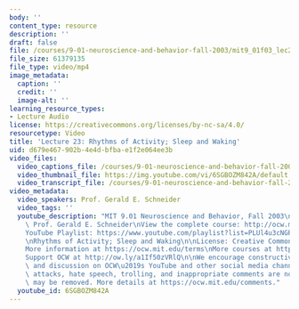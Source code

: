 ```yaml
---
body: ''
content_type: resource
description: ''
draft: false
file: /courses/9-01-neuroscience-and-behavior-fall-2003/mit9_01f03_lec23_360p_16_9.mp4
file_size: 61379135
file_type: video/mp4
image_metadata:
  caption: ''
  credit: ''
  image-alt: ''
learning_resource_types:
- Lecture Audio
license: https://creativecommons.org/licenses/by-nc-sa/4.0/
resourcetype: Video
title: 'Lecture 23: Rhythms of Activity; Sleep and Waking'
uid: d679e467-902b-4e4d-bfba-e1f2e064ee3b
video_files:
  video_captions_file: /courses/9-01-neuroscience-and-behavior-fall-2003/1Mjha1Xkcz_SKB5Lq3rBY31VO1DHFCOfF_transcript.webvtt
  video_thumbnail_file: https://img.youtube.com/vi/6SGBOZM842A/default.jpg
  video_transcript_file: /courses/9-01-neuroscience-and-behavior-fall-2003/1Mjha1Xkcz_SKB5Lq3rBY31VO1DHFCOfF_transcript.pdf
video_metadata:
  video_speakers: Prof. Gerald E. Schneider
  video_tags: ''
  youtube_description: "MIT 9.01 Neuroscience and Behavior, Fall 2003\nInstructor:\
    \ Prof. Gerald E. Schneider\nView the complete course: http://ocw.mit.edu/courses/brain-and-cognitive-sciences/9-01-neuroscience-and-behavior-fall-2003\n\
    YouTube Playlist: https://www.youtube.com/playlist?list=PLUl4u3cNGP63U7FmbKD9KClb-94dyPJim\n\
    \nRhythms of Activity; Sleep and Waking\n\nLicense: Creative Commons BY-NC-SA\n\
    More information at https://ocw.mit.edu/terms\nMore courses at https://ocw.mit.edu\n\
    Support OCW at http://ow.ly/a1If50zVRlQ\n\nWe encourage constructive comments\
    \ and discussion on OCW\u2019s YouTube and other social media channels. Personal\
    \ attacks, hate speech, trolling, and inappropriate comments are not allowed and\
    \ may be removed. More details at https://ocw.mit.edu/comments."
  youtube_id: 6SGBOZM842A
---
```

